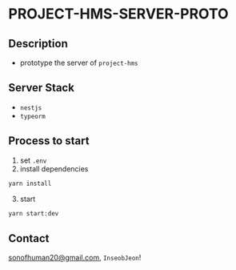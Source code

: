 # PROJECT-HMS-SERVER-PROTO
## Description
- prototype the server of `project-hms`
## Server Stack
- `nestjs`
- `typeorm`

## Process to start
1. set `.env`
2. install dependencies
```bash 
yarn install
```
3. start
```bash
yarn start:dev
```

## Contact
sonofhuman20@gmail.com, `InseobJeon`!
